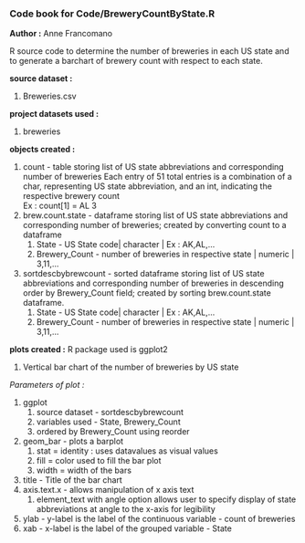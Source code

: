 ### Code book for Code/BreweryCountByState.R
**Author :** Anne Francomano

R source code to determine the number of breweries in each US state and to generate a barchart of brewery count with respect to each state.

**source dataset :** 
1) Breweries.csv

**project datasets used :**
1) breweries

**objects created :**
1. count - table storing list of US state abbreviations and corresponding number of breweries
    Each entry of 51 total entries is a combination of a char, representing US state abbreviation, and an int, indicating the respective brewery count  
    Ex : count[1] = AL 3
2. brew.count.state - dataframe storing list of US state abbreviations and corresponding number of breweries;  created by converting count to a dataframe
    1. State - US State code| character | Ex : AK,AL,...
    2. Brewery_Count - number of breweries in respective state | numeric | 3,11,...
3. sortdescbybrewcount - sorted dataframe storing list of US state abbreviations and corresponding number of breweries in descending order by Brewery_Count field;  created by sorting brew.count.state dataframe.
    1. State - US State code| character | Ex : AK,AL,...
    2. Brewery_Count - number of breweries in respective state | numeric | 3,11,...

**plots created :**
R package used is ggplot2

1. Vertical bar chart of  the number of breweries by US state

*Parameters of plot :* 
1. ggplot  
   1. source dataset - sortdescbybrewcount 
   2. variables used - State, Brewery_Count
   3. ordered by Brewery_Count using reorder   
2. geom_bar - plots a barplot 
   1. stat = identity : uses datavalues as visual values 
   2. fill = color used to fill the bar plot 
   3. width = width of the bars 
3. title -  Title of the bar chart
4. axis.text.x - allows manipulation of x axis text
   1. element_text with angle option allows user to specify display of state abbreviations at angle to the x-axis for legibility
5. ylab - y-label is the label of the continuous variable - count of breweries
6. xab - x-label is the label of the grouped variable - State 
    
